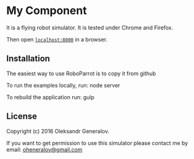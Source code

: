 # My Component

It is a flying robot simulator. It is tested under Chrome and Firefox.

Then open [`localhost:8000`](http://localhost:8000) in a browser.

## Installation

The easiest way to use RoboParrot is to copy it from github

To run the examples locally, run:
node server

To rebuild the application run:
gulp

## License
Copyright (c) 2016 Oleksandr Generalov.

If you want to get permission to use this simulator please contact me by email:
oheneralov@gmail.com

